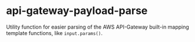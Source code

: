 # api-gateway-payload-parse
Utility function for easier parsing of the AWS API-Gateway built-in mapping template functions, like `input.params()`.
